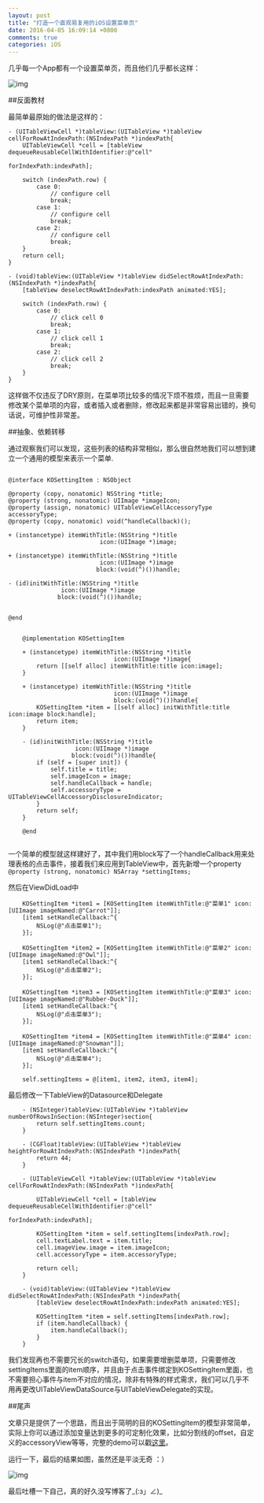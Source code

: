 ```yaml
---
layout: post
title: "打造一个直观易复用的iOS设置菜单页"
date: 2016-04-05 16:09:14 +0800
comments: true
categories: iOS
---
```


几乎每一个App都有一个设置菜单页，而且他们几乎都长这样：

![img](https://upload-images.jianshu.io/upload_images/25038-d7705c74260a493e.jpg?imageMogr2/auto-orient/strip|imageView2/2/w/320/format/webp)

##反面教材

最简单最原始的做法是这样的：

```objc
- (UITableViewCell *)tableView:(UITableView *)tableView cellForRowAtIndexPath:(NSIndexPath *)indexPath{
	UITableViewCell *cell = [tableView dequeueReusableCellWithIdentifier:@"cell"
	                                                        forIndexPath:indexPath];

	switch (indexPath.row) {
	    case 0:
	        // configure cell
	        break;
	    case 1:
	        // configure cell
	        break;
	    case 2:
	        // configure cell
	        break;
	}
	return cell;
}

- (void)tableView:(UITableView *)tableView didSelectRowAtIndexPath:(NSIndexPath *)indexPath{
    [tableView deselectRowAtIndexPath:indexPath animated:YES];
    
    switch (indexPath.row) {
        case 0:
            // click cell 0
            break;
        case 1:
            // click cell 1
            break;
        case 2:
            // click cell 2
            break;
    }
}
```

这样做不仅违反了DRY原则，在菜单项比较多的情况下烦不胜烦，而且一旦需要修改某个菜单项的内容，或者插入或者删除，修改起来都是非常容易出错的，换句话说，可维护性非常差。


##抽象、依赖转移

通过观察我们可以发现，这些列表的结构非常相似，那么很自然地我们可以想到建立一个通用的模型来表示一个菜单.

```objc KOSettingItem.h

@interface KOSettingItem : NSObject

@property (copy, nonatomic) NSString *title;
@property (strong, nonatomic) UIImage *imageIcon;
@property (assign, nonatomic) UITableViewCellAccessoryType accessoryType;
@property (copy, nonatomic) void(^handleCallback)();

+ (instancetype) itemWithTitle:(NSString *)title
                          icon:(UIImage *)image;

+ (instancetype) itemWithTitle:(NSString *)title
                          icon:(UIImage *)image
                         block:(void(^)())handle;

- (id)initWithTitle:(NSString *)title
               icon:(UIImage *)image
              block:(void(^)())handle;

	
@end	
```

```objc KOSettingItem.m

	@implementation KOSettingItem

	+ (instancetype) itemWithTitle:(NSString *)title
	                          icon:(UIImage *)image{
	    return [[self alloc] itemWithTitle:title icon:image];
	}
	
	+ (instancetype) itemWithTitle:(NSString *)title
	                          icon:(UIImage *)image
	                          block:(void(^)())handle{
	    KOSettingItem *item = [[self alloc] initWithTitle:title icon:image block:handle];
	    return item;
	}
	
	- (id)initWithTitle:(NSString *)title
	               icon:(UIImage *)image
	              block:(void(^)())handle{
	    if (self = [super init]) {
	        self.title = title;
	        self.imageIcon = image;
	        self.handleCallback = handle;
	        self.accessoryType = UITableViewCellAccessoryDisclosureIndicator;
	    }
	    return self;
	}
	
	@end
	
```

一个简单的模型就这样建好了，其中我们用block写了一个handleCallback用来处理表格的点击事件，接着我们来应用到TableView中，首先新增一个property `@property (strong, nonatomic) NSArray *settingItems;`

然后在ViewDidLoad中

```objc
	KOSettingItem *item1 = [KOSettingItem itemWithTitle:@"菜单1" icon:[UIImage imageNamed:@"Carrot"]];
    [item1 setHandleCallback:^{
        NSLog(@"点击菜单1");
    }];
    
    KOSettingItem *item2 = [KOSettingItem itemWithTitle:@"菜单2" icon:[UIImage imageNamed:@"Owl"]];
    [item1 setHandleCallback:^{
        NSLog(@"点击菜单2");
    }];
    
    KOSettingItem *item3 = [KOSettingItem itemWithTitle:@"菜单3" icon:[UIImage imageNamed:@"Rubber-Duck"]];
    [item1 setHandleCallback:^{
        NSLog(@"点击菜单3");
    }];
    
    KOSettingItem *item4 = [KOSettingItem itemWithTitle:@"菜单4" icon:[UIImage imageNamed:@"Snowman"]];
    [item1 setHandleCallback:^{
        NSLog(@"点击菜单4");
    }];

    self.settingItems = @[item1, item2, item3, item4];
```

最后修改一下TableView的Datasource和Delegate

```objc
	- (NSInteger)tableView:(UITableView *)tableView numberOfRowsInSection:(NSInteger)section{
	    return self.settingItems.count;
	}
	
	- (CGFloat)tableView:(UITableView *)tableView heightForRowAtIndexPath:(NSIndexPath *)indexPath{
	    return 44;
	}
	
	- (UITableViewCell *)tableView:(UITableView *)tableView cellForRowAtIndexPath:(NSIndexPath *)indexPath{
	    
	    UITableViewCell *cell = [tableView dequeueReusableCellWithIdentifier:@"cell"
	                                                            forIndexPath:indexPath];
	    
	    KOSettingItem *item = self.settingItems[indexPath.row];
	    cell.textLabel.text = item.title;
	    cell.imageView.image = item.imageIcon;
	    cell.accessoryType = item.accessoryType;
	    
	    return cell;
	}
	
	- (void)tableView:(UITableView *)tableView didSelectRowAtIndexPath:(NSIndexPath *)indexPath{
	    [tableView deselectRowAtIndexPath:indexPath animated:YES];
	    
	    KOSettingItem *item = self.settingItems[indexPath.row];
	    if (item.handleCallback) {
	        item.handleCallback();
	    }
	}
```

我们发现再也不需要冗长的switch语句，如果需要增删菜单项，只需要修改settingItems里面的item顺序，并且由于点击事件绑定到KOSettingItem里面，也不需要担心事件与item不对应的情况，除非有特殊的样式需求，我们可以几乎不用再更改UITableViewDataSource与UITableViewDelegate的实现。


##尾声

文章只是提供了一个思路，而且出于简明的目的KOSettingItem的模型非常简单，实际上你可以通过添加变量达到更多的可定制化效果，比如分割线的offset，自定义的accessoryView等等，完整的demo可以戳[这里](https://github.com/KinoAndWorld/MenuSettingViewDemo)。

运行一下，最后的结果如图，虽然还是平淡无奇 ：）
 
![img](https://upload-images.jianshu.io/upload_images/25038-9ac9bdb88316c0b9.png?imageMogr2/auto-orient/strip|imageView2/2/w/320/format/webp)


最后吐槽一下自己，真的好久没写博客了_(:з」∠)_